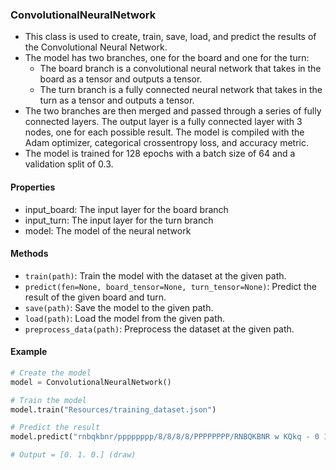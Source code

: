 ### ConvolutionalNeuralNetwork
- This class is used to create, train, save, load, and predict the results of the Convolutional Neural Network.
- The model has two branches, one for the board and one for the turn: 
  -  The board branch is a convolutional neural network that takes in the board as a tensor and outputs a tensor.
  - The turn branch is a fully connected neural network that takes in the turn as a tensor and outputs a tensor.
- The two branches are then merged and passed through a series of fully connected layers. The output layer is a fully connected layer with 3 nodes, one for each possible result. The model is compiled with the Adam optimizer, categorical crossentropy loss, and accuracy metric. 
- The model is trained for 128 epochs with a batch size of 64 and a validation split of 0.3.

#### Properties
- input_board: The input layer for the board branch
- input_turn: The input layer for the turn branch
- model: The model of the neural network

#### Methods
- `train(path)`: Train the model with the dataset at the given path.
- `predict(fen=None, board_tensor=None, turn_tensor=None)`: Predict the result of the given board and turn.
- `save(path)`: Save the model to the given path.
- `load(path)`: Load the model from the given path.
- `preprocess_data(path)`: Preprocess the dataset at the given path.

#### Example 
```python
# Create the model
model = ConvolutionalNeuralNetwork()

# Train the model
model.train("Resources/training_dataset.json")

# Predict the result
model.predict("rnbqkbnr/pppppppp/8/8/8/8/PPPPPPPP/RNBQKBNR w KQkq - 0 1")

# Output = [0. 1. 0.] (draw)
```


